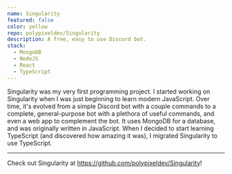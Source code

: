 ```yaml
---
name: Singularity
featured: false
color: yellow
repo: polypixeldev/Singularity
description: A free, easy to use Discord bot.
stack:
  - MongoDB
  - NodeJS
  - React
  - TypeScript
---
```


Singularity was my very first programming project. I started working on Singularity when I was just beginning to learn modern JavaScript. Over time, it's evolved from a simple Discord bot with a couple commands to a complete, general-purpose bot with a plethora of useful commands, and even a web app to complement the bot. It uses MongoDB for a database, and was originally written in JavaScript. When I decided to start learning TypeScript (and discovered how amazing it was), I migrated Singularity to use TypeScript.

---

Check out Singularity at https://github.com/polypixeldev/Singularity!
